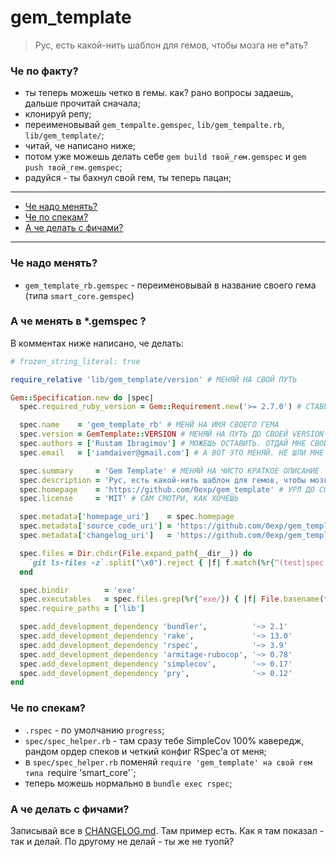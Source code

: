 # gem_template

> Рус, есть какой-нить шаблон для гемов, чтобы мозга не е*ать?

### Че по факту?

- ты теперь можешь четко в гемы. как? рано вопросы задаешь, дальше прочитай сначала;
- клонируй репу;
- переименовывай `gem_tempalte.gemspec`, `lib/gem_tempalte.rb`, `lib/gem_template/`;
- читай, че написано ниже;
- потом уже можешь делать себе `gem build твой_гем.gemspec` и `gem push твой_гем.gemspec`;
- радуйся - ты бахнул свой гем, ты теперь пацан;

---

- [Че надо менять?](#че-надо-менять)
- [Че по спекам?](#че-по-спекам)
- [А че делать с фичами?](#а-че-делать-с-фичами)

---

### Че надо менять?

- `gem_template_rb.gemspec` - переименовывай в название своего гема (типа `smart_core.gemspec`)

### А че менять в *.gemspec ?

В комментах ниже написано, че делать:

```ruby
# frozen_string_literal: true

require_relative 'lib/gem_template/version' # МЕНЯЙ НА СВОЙ ПУТЬ

Gem::Specification.new do |spec|
  spec.required_ruby_version = Gem::Requirement.new('>= 2.7.0') # СТАВЬ СВОЮ ВЕРСИЮ

  spec.name    = 'gem_template_rb' # МЕНЙ НА ИМЯ СВОЕГО ГЕМА
  spec.version = GemTemplate::VERSION # МЕНЯЙ НА ПУТЬ ДО СВОЕЙ VERSION-КОНСТАНТЫ
  spec.authors = ['Rustam Ibragimov'] # МОЖЕШЬ ОСТАВИТЬ. ОТДАЙ МНЕ СВОЙ ГЕМ
  spec.email   = ['iamdaiver@gmail.com'] # А ВОТ ЭТО МЕНЯЙ. НЕ ШЛИ МНЕ СПАМ, ОК?

  spec.summary     = 'Gem Template' # МЕНЯЙ НА ЧИСТО КРАТКОЕ ОПИСАНИЕ
  spec.description = 'Рус, есть какой-нить шаблон для гемов, чтобы мозга не е*ать?' # МЕНЯЙ НА ЧИСТО ДЛИННОЕ ОПИСАНИЕ
  spec.homepage    = 'https://github.com/0exp/gem_template' # УРЛ ДО СОРЦОВ ТВОЕГО ГЕМА ИЛИ ПРОМО-САЙТИКА
  spec.license     = 'MIT' # САМ СМОТРИ, КАК ХОЧЕШЬ

  spec.metadata['homepage_uri']    = spec.homepage
  spec.metadata['source_code_uri'] = 'https://github.com/0exp/gem_template' # МЕНЯ НА СВОЙ УРЛ ДО СОРЦОВ
  spec.metadata['changelog_uri']   = 'https://github.com/0exp/gem_template/blob/master/CHANGELOG.md' # МЕНЯЙ НА СВОЙ УРЛ ДО ЧАНДЖЛОГА

  spec.files = Dir.chdir(File.expand_path(__dir__)) do
    `git ls-files -z`.split("\x0").reject { |f| f.match(%r{^(test|spec|features1)/}) }
  end

  spec.bindir        = 'exe'
  spec.executables   = spec.files.grep(%r{^exe/}) { |f| File.basename(f) }
  spec.require_paths = ['lib']

  spec.add_development_dependency 'bundler',          '~> 2.1'
  spec.add_development_dependency 'rake',             '~> 13.0'
  spec.add_development_dependency 'rspec',            '~> 3.9'
  spec.add_development_dependency 'armitage-rubocop', '~> 0.78'
  spec.add_development_dependency 'simplecov',        '~> 0.17'
  spec.add_development_dependency 'pry',              '~> 0.12'
end
```

### Че по спекам?

- `.rspec` - по умолчанию `progress`;
- `spec/spec_helper.rb` - там сразу тебе SimpleCov 100% кавередж, рандом ордер спеков и четкий конфиг RSpec'а от меня;
- в `spec/spec_helper.rb` поменяй `require 'gem_template' на свой гем типа `require 'smart_core'`;
- теперь можешь нормально в `bundle exec rspec`;

### А че делать с фичами?

Записывай все в [CHANGELOG.md](changelog.md). Там пример есть. Как я там показал - так и делай. По другому не делай - ты же не туопй?
